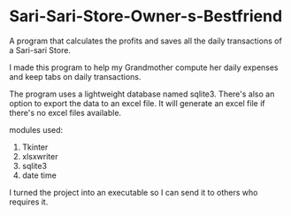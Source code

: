 # Sari-Sari-Store-Owner-s-Bestfriend
A program that calculates the profits and saves all the daily transactions of a Sari-sari Store.


I made this program to help my Grandmother compute her daily expenses and keep tabs on daily transactions.

The program uses a lightweight database named sqlite3.
There's also an option to export the data to an excel file. It will generate an excel file if there's no excel files available.

modules used:
  1. Tkinter
  2. xlsxwriter
  3. sqlite3
  4. date time


I turned the project into an executable so I can send it to others who requires it.
